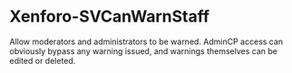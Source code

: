 Xenforo-SVCanWarnStaff
======================

Allow moderators and administrators to be warned. AdminCP access can obviously bypass any warning issued, and warnings themselves can be edited or deleted.
